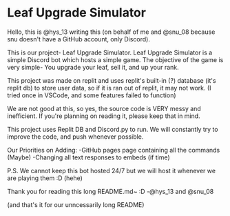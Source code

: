 # Leaf Upgrade Simulator

Hello, this is @hys_13 writing this (on behalf of me and @snu_08 because snu doesn't have a GitHub account, only Discord).

This is our project- Leaf Upgrade Simulator.
Leaf Upgrade Simulator is a simple Discord bot which hosts a simple game.
The objective of the game is very simple- You upgrade your leaf, sell it, and up your rank.

This project was made on replit and uses replit's built-in (?) database (it's replit db) to store user data, so if it is ran out of replit, it may not work. (I tried once in VSCode, and some features failed to function)

We are not good at this, so yes, the source code is VERY messy and inefficient. If you're planning on reading it, please keep that in mind.

This project uses Replit DB and Discord.py to run.
We will constantly try to improve the code, and push whenever possible.

Our Priorities on Adding:
-GitHub pages page containing all the commands (Maybe)
-Changing all text responses to embeds (if time)

P.S. We cannot keep this bot hosted 24/7 but we will host it whenever we are playing them :D (hehe)

Thank you for reading this long README.md~ :D
-@hys_13 and @snu_08


(and that's it for our unncessarily long README)